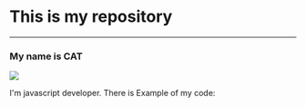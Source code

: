<h1>This is my repository</h1>
<hr>

<h3>My name is CAT</h3>
<img src="https://img.freepik.com/free-photo/close-up-kitten-standing-sofa_23-2150782347.jpg?semt=ais_hybrid">

<p>I'm javascript developer. There is Example of my code:</p>
